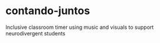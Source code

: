# contando-juntos
Inclusive classroom timer using music and visuals to support neurodivergent students
